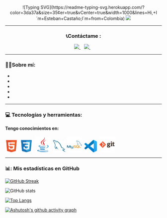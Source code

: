 <!--
**estebancastano/estebancastano** is a ✨ _special_ ✨ repository because its `README.md` (this file) appears on your GitHub profile.

Here are some ideas to get you started:

- 🔭 I’m currently working on ...
- 🌱 I’m currently learning ...
- 👯 I’m looking to collaborate on ...
- 🤔 I’m looking for help with ...
- 💬 Ask me about ...
- 📫 How to reach me: ...
- 😄 Pronouns: ...
- ⚡ Fun fact: ...
-->
<div id="header" align="center">
  ![Typing SVG](https://readme-typing-svg.herokuapp.com/?color=3da37a&size=35&center=true&vCenter=true&width=1000&lines=Hi,+I´m+Esteban+Castaño;I´m+from+Colombia)
  <img src="https://media.giphy.com/media/qgQUggAC3Pfv687qPC/giphy.gif" width=200 >
</div>

---

<div id="contacto" align="center">
  <h3>📞Contáctame :</h2>
  <a href="https://www.linkedin.com/in/estebanandresc/" target="_blank">
    <img src="https://img.shields.io/badge/linkedin-%230077B5.svg?&style=for-the-badge&logo=linkedin&logoColor=white"/>
  </a>&nbsp;&nbsp;
  
  <a href="https://stackoverflow.com/users/18793317/esteban-casta%c3%b1o" target="_blank">
    <img src="https://img.shields.io/badge/Stack_Overflow-FE7A16?style=for-the-badge&logo=stack-overflow&logoColor=white"/>
  </a>&nbsp;&nbsp;
</div>

---

### 🧑‍💻Sobre mí:
-

-

-

-

-
---

<div id="tecnologias y herramientas" align="left">
  <h3> 💻 Tecnologías y herramientas: </h3>
  <div>
  <h4>Tengo conocimientos en:</h4>
    <img src="https://github.com/devicons/devicon/blob/master/icons/html5/html5-original.svg" title="HTML5" alt="HTML" width="40" height="40"/>&nbsp; 
    <img src="https://github.com/devicons/devicon/blob/master/icons/css3/css3-original.svg"  title="CSS3" alt="CSS" width="40" height="40"/>&nbsp;
    <img src="https://github.com/devicons/devicon/blob/master/icons/java/java-original.svg" title="Java" alt="Java" width="50" height="50"/>&nbsp;
    <img src="https://github.com/devicons/devicon/blob/master/icons/mysql/mysql-plain.svg" title="SQL" **alt="SQL" width="40" height="40"/>
    <img src="https://github.com/devicons/devicon/blob/master/icons/mysql/mysql-original-wordmark.svg" title="MySQL"  alt="MySQL" width="50" height="50"/>&nbsp;
    <img src="https://github.com/devicons/devicon/blob/master/icons/vscode/vscode-original.svg" title="VSCode"  alt="Visual Studio Code" width="40" height="40"/>&nbsp;
    <img src="https://github.com/devicons/devicon/blob/master/icons/git/git-original-wordmark.svg" title="Git" alt="Git" width="50" height="50"/>&nbsp;
    
   </div>
</div>

---

<div id="estadisticas" align="left">
 <h3> 📊: Mis estadísticas en GitHub</h2>
  
 [![GitHub Streak](http://github-readme-streak-stats.herokuapp.com?user=estebancastano&theme=onedark)](https://git.io/streak-stats)

 ![GitHub stats](https://github-readme-stats.vercel.app/api?username=estebancastano&show_icons=true&theme=onedark)
  
 [![Top Langs](https://github-readme-stats.vercel.app/api/top-langs/?username=estebancastano&theme=dark&layout=compact)](https://github.com/anuraghazra/github-readme-stats)
  
 [![Ashutosh's github activity graph](https://github-readme-activity-graph.cyclic.app/graph?username=estebancastano&theme=react-dark)](https://github.com/ashutosh00710/github-readme-activity-graph)
</div>
